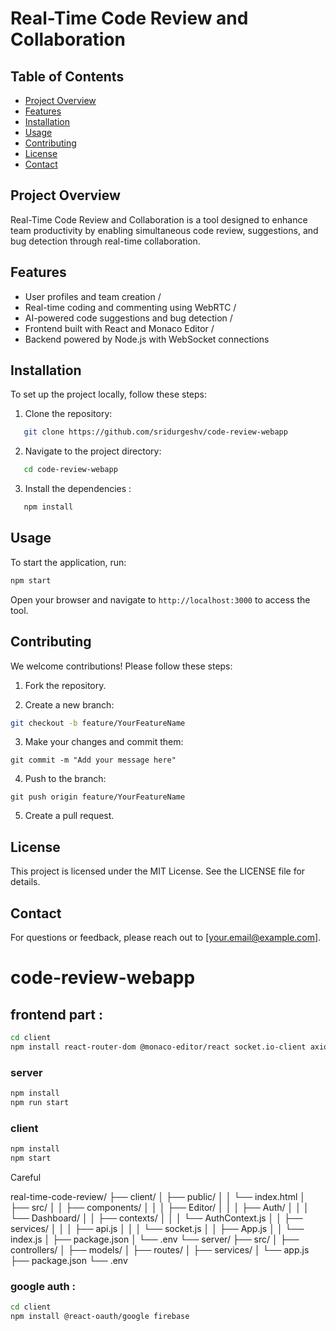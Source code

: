 # Real-Time Code Review and Collaboration

## Table of Contents

- [Project Overview](#project-overview)
- [Features](#features)
- [Installation](#installation)
- [Usage](#usage)
- [Contributing](#contributing)
- [License](#license)
- [Contact](#contact)

## Project Overview

Real-Time Code Review and Collaboration is a tool designed to enhance team productivity by enabling simultaneous code review, suggestions, and bug detection through real-time collaboration.

## Features

- User profiles and team creation  /
- Real-time coding and commenting using WebRTC /
- AI-powered code suggestions and bug detection /
- Frontend built with React and Monaco Editor /
- Backend powered by Node.js with WebSocket connections 

## Installation

To set up the project locally, follow these steps:

1. Clone the repository:
```bash
   git clone https://github.com/sridurgeshv/code-review-webapp
```

2. Navigate to the project directory:
```bash
   cd code-review-webapp
```
3. Install the dependencies :
```bash
   npm install
```

## Usage

To start the application, run:

```bash
npm start
```

Open your browser and navigate to `http://localhost:3000` to access the tool.

## Contributing

We welcome contributions! Please follow these steps:

1. Fork the repository.

2. Create a new branch:
```bash
git checkout -b feature/YourFeatureName
```

3. Make your changes and commit them:
```
git commit -m "Add your message here"
```

4. Push to the branch:
```
git push origin feature/YourFeatureName
```

5. Create a pull request.

## License

This project is licensed under the MIT License. See the LICENSE file for details.

## Contact

For questions or feedback, please reach out to [your.email@example.com].





































# code-review-webapp

## frontend part :
```bash
cd client
npm install react-router-dom @monaco-editor/react socket.io-client axios tailwindcss
```

### server 
```bash
npm install
npm run start
```

### client
```bash
npm install
npm start
```

Careful

real-time-code-review/
├── client/
│   ├── public/
│   │   └── index.html
│   ├── src/
│   │   ├── components/
│   │   │   ├── Editor/
│   │   │   ├── Auth/
│   │   │   └── Dashboard/
│   │   ├── contexts/
│   │   │   └── AuthContext.js
│   │   ├── services/
│   │   │   ├── api.js
│   │   │   └── socket.js
│   │   ├── App.js
│   │   └── index.js
│   ├── package.json
│   └── .env
└── server/
    ├── src/
    │   ├── controllers/
    │   ├── models/
    │   ├── routes/
    │   ├── services/
    │   └── app.js
    ├── package.json
    └── .env



### google auth :
```bash
cd client
npm install @react-oauth/google firebase
```
